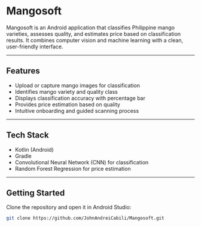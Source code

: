 # Mangosoft

Mangosoft is an Android application that classifies Philippine mango varieties, assesses quality, and estimates price based on classification results. It combines computer vision and machine learning with a clean, user-friendly interface.

---

## Features

- Upload or capture mango images for classification  
- Identifies mango variety and quality class  
- Displays classification accuracy with percentage bar  
- Provides price estimation based on quality  
- Intuitive onboarding and guided scanning process  

---

## Tech Stack

- Kotlin (Android)  
- Gradle  
- Convolutional Neural Network (CNN) for classification  
- Random Forest Regression for price estimation  

---

## Getting Started

Clone the repository and open it in Android Studio:

```bash
git clone https://github.com/JohnAndreiCabili/Mangosoft.git
